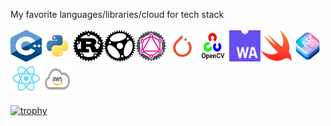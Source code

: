 My favorite languages/libraries/cloud for tech stack </br></br>
<img src="https://github.com/rchavezj/rchavezj/blob/master/logos/cpp.png" width="50" height="50"/><img src="https://github.com/rchavezj/rchavezj/blob/master/logos/python.png" width="50" height="50" /><img src="https://github.com/rchavezj/rchavezj/blob/master/logos/rust.png" width="50" height="50" /><img src="https://github.com/rchavezj/rchavezj/blob/master/logos/actix.png" width="50" height="50" /><img src="https://github.com/rchavezj/rchavezj/blob/master/logos/juniper.png" width="50" height="50" /><img src="https://github.com/rchavezj/rchavezj/blob/master/logos/pytorch.png" width="50" height="50" /><img src="https://github.com/rchavezj/rchavezj/blob/master/logos/opencv.png" width="50" height="50" /><img src="https://github.com/rchavezj/rchavezj/blob/master/logos/wasm.png" width="50" height="50" /><img src="https://github.com/rchavezj/rchavezj/blob/master/logos/swift.png" width="50" height="50" /><img src="https://github.com/rchavezj/rchavezj/blob/master/logos/arkit.png" width="50" height="50" /><img src="https://github.com/rchavezj/rchavezj/blob/master/logos/react.png" width="50" height="50" /><img src="https://github.com/rchavezj/rchavezj/blob/master/logos/aws.png" width="50" height="50" />


[![trophy](https://github-profile-trophy.vercel.app/?username=rchavezj&theme=dracula)](https://github.com/ryo-ma/github-profile-trophy)
